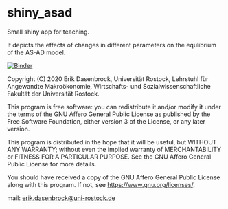 # shiny_asad
 
Small shiny app for teaching.

It depicts the effects of changes in different parameters on the equlibrium of the AS-AD model.

[![Binder](https://mybinder.org/badge_logo.svg)](https://mybinder.org/v2/gh/makhro/shiny_asad/HEAD?urlpath=shiny?filepath=asad)

Copyright (C) 2020 Erik Dasenbrock, Universität Rostock, Lehrstuhl für Angewandte Makroökonomie, Wirtschafts- und Sozialwissenschaftliche Fakultät der Universität Rostock.

This program is free software: you can redistribute it and/or modify it under the terms of the GNU Affero General Public License as published by the Free Software Foundation, either version 3 of the License, or any later version.

This program is distributed in the hope that it will be useful, but WITHOUT ANY WARRANTY; without even the implied warranty of MERCHANTABILITY or FITNESS FOR A PARTICULAR PURPOSE. See the GNU Affero General Public License for more details.

You should have received a copy of the GNU Affero General Public License along with this program. If not, see https://www.gnu.org/licenses/.

mail: erik.dasenbrock@uni-rostock.de
